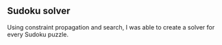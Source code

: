## Sudoku solver

Using constraint propagation and search, I was able to create a solver for every Sudoku puzzle.

